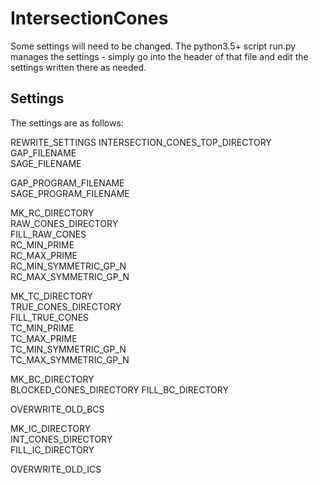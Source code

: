 # IntersectionCones

Some settings will need to be changed. The python3.5+ script run.py manages the settings - simply go into the header of that file and edit the settings written there as needed.

## Settings

The settings are as follows:

REWRITE_SETTINGS
INTERSECTION_CONES_TOP_DIRECTORY
GAP_FILENAME             
SAGE_FILENAME            
                         
                         
GAP_PROGRAM_FILENAME    
SAGE_PROGRAM_FILENAME   

MK_RC_DIRECTORY         
RAW_CONES_DIRECTORY     
FILL_RAW_CONES          
RC_MIN_PRIME            
RC_MAX_PRIME            
RC_MIN_SYMMETRIC_GP_N   
RC_MAX_SYMMETRIC_GP_N   

MK_TC_DIRECTORY         
TRUE_CONES_DIRECTORY    
FILL_TRUE_CONES         
TC_MIN_PRIME            
TC_MAX_PRIME            
TC_MIN_SYMMETRIC_GP_N   
TC_MAX_SYMMETRIC_GP_N   

MK_BC_DIRECTORY         
BLOCKED_CONES_DIRECTORY 
FILL_BC_DIRECTORY       
                        
                        
OVERWRITE_OLD_BCS       

MK_IC_DIRECTORY         
INT_CONES_DIRECTORY     
FILL_IC_DIRECTORY       
                        
                        
OVERWRITE_OLD_ICS       
                        


